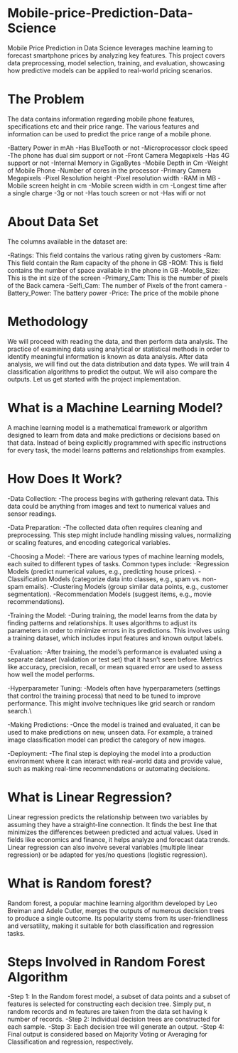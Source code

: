 # Mobile-price-Prediction-Data-Science
Mobile Price Prediction in Data Science leverages machine learning to forecast smartphone prices by analyzing key features. This project covers data preprocessing, model selection, training, and evaluation, showcasing how predictive models can be applied to real-world pricing scenarios.

# The Problem
The data contains information regarding mobile phone features, specifications etc and their price range. The various features and information can be used to predict the price range of a mobile phone.

-Battery Power in mAh
-Has BlueTooth or not
-Microprocessor clock speed
-The phone has dual sim support or not
-Front Camera Megapixels
-Has 4G support or not
-Internal Memory in GigaBytes
-Mobile Depth in Cm
-Weight of Mobile Phone
-Number of cores in the processor
-Primary Camera Megapixels
-Pixel Resolution height
-Pixel resolution width
-RAM in MB
-Mobile screen height in cm
-Mobile screen width in cm
-Longest time after a single charge
-3g or not
-Has touch screen or not
-Has wifi or not


# About Data Set 
The columns available in the dataset are:

-Ratings: This field contains the various rating given by customers
-Ram: This field contain the Ram capacity of the phone in GB
-ROM: This is field contains the number of space available in the phone in GB
-Mobile_Size: This is the int size of the screen
-Primary_Cam: This is the number of pixels of the Back camera
-Selfi_Cam: The number of Pixels of the front camera
-Battery_Power: The battery power
-Price: The price of the mobile phone

# Methodology
We will proceed with reading the data, and then perform data analysis. The practice of examining data using analytical or statistical methods in order to identify meaningful information is known as data analysis. After data analysis, we will find out the data distribution and data types. We will train 4 classification algorithms to predict the output. We will also compare the outputs. Let us get started with the project implementation.

# What is a Machine Learning Model?
A machine learning model is a mathematical framework or algorithm designed to learn from data and make predictions or decisions based on that data. Instead of being explicitly programmed with specific instructions for every task, the model learns patterns and relationships from examples.

# How Does It Work?
-Data Collection:
  -The process begins with gathering relevant data. This data could be anything from images and text to numerical values and sensor readings.
  
-Data Preparation:
  -The collected data often requires cleaning and preprocessing. This step might include handling missing values, normalizing or scaling features, and encoding categorical variables.
  
-Choosing a Model:
  -There are various types of machine learning models, each suited to different types of tasks. Common types include:
    -Regression Models (predict numerical values, e.g., predicting house prices).
    -Classification Models (categorize data into classes, e.g., spam vs. non-spam emails).
    -Clustering Models (group similar data points, e.g., customer segmentation).
    -Recommendation Models (suggest items, e.g., movie recommendations).
    
-Training the Model:
  -During training, the model learns from the data by finding patterns and relationships. It uses algorithms to adjust its parameters in order to minimize errors in its predictions. This involves using a training dataset, which includes input features and known output labels.
  
-Evaluation:
  -After training, the model’s performance is evaluated using a separate dataset (validation or test set) that it hasn’t seen before. Metrics like accuracy, precision, recall, or mean squared error are used to assess how well the model performs.
  
-Hyperparameter Tuning:
  -Models often have hyperparameters (settings that control the training process) that need to be tuned to improve performance. This might involve techniques like grid search or random search.\
  
-Making Predictions:
  -Once the model is trained and evaluated, it can be used to make predictions on new, unseen data. For example, a trained image classification model can predict the category of new images.
  
-Deployment:
  -The final step is deploying the model into a production environment where it can interact with real-world data and provide value, such as making real-time recommendations or automating decisions.

# What is Linear Regression?
Linear regression predicts the relationship between two variables by assuming they have a straight-line connection. It finds the best line that minimizes the differences between predicted and actual values. Used in fields like economics and finance, it helps analyze and forecast data trends. Linear regression can also involve several variables (multiple linear regression) or be adapted for yes/no questions (logistic regression).

# What is Random forest?
Random forest, a popular machine learning algorithm developed by Leo Breiman and Adele Cutler, merges the outputs of numerous decision trees to produce a single outcome. Its popularity stems from its user-friendliness and versatility, making it suitable for both classification and regression tasks.

# Steps Involved in Random Forest Algorithm
-Step 1: In the Random forest model, a subset of data points and a subset of features is selected for constructing each decision tree. Simply put, n random records and m features are taken from the data set having k number of records.
-Step 2: Individual decision trees are constructed for each sample.
-Step 3: Each decision tree will generate an output.
-Step 4: Final output is considered based on Majority Voting or Averaging for Classification and regression, respectively.
